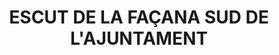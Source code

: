 ---
layout: test
title:  "ESCUT DE LA FAÇANA SUD DE L'AJUNTAMENT"
coordinates:
  - group1:
        - [1.462401518449939, 42.357899079969158]
        - [1.462401058153713, 42.357909721862683]
        - [1.462401112388181, 42.357919849423745]
        - [1.462531700966412, 42.357922066382471]
        - [1.462528467210919, 42.357903370276205]
        - [1.462401518449939, 42.357899079969158]
---